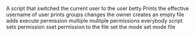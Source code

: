 A script that switched the current user to the user betty
Prints the effective username of user
prints groups
changes the owner
creates an empty file
adds execute permission
multiple
multiple permissions
everybody script
sets permission
sset permission to the file
set the mode
set mode file
